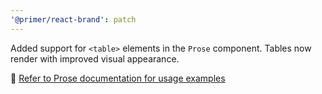 ```yaml
---
'@primer/react-brand': patch
---
```


Added support for `<table>` elements in the `Prose` component. Tables now render with improved visual appearance.

:link: [Refer to Prose documentation for usage examples](https://primer.style/brand/components/Prose/)
